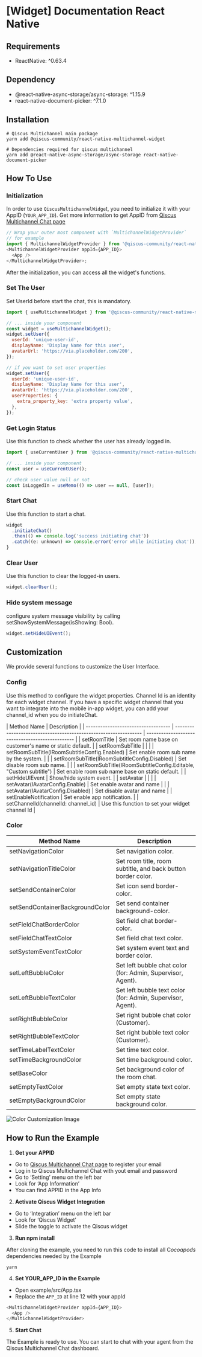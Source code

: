 # [Widget] Documentation React Native

## Requirements

- ReactNative: ^0.63.4

## Dependency

- @react-native-async-storage/async-storage: ^1.15.9
- react-native-document-picker: ^7.1.0

## Installation

```
# Qiscus Multichannel main package
yarn add @qiscus-community/react-native-multichannel-widget

# Dependencies required for qiscus multichannel
yarn add @react-native-async-storage/async-storage react-native-document-picker
```

## How To Use

### Initialization

In order to use `QiscusMultichannelWidge`t, you need to initialize it with your AppID (`YOUR_APP_ID`). Get more information to get AppID from [Qiscus Multichannel Chat page](https://multichannel.qiscus.com/)

```javascript
// Wrap your outer most component with `MultichannelWidgetProvider`
// for example
import { MultichannelWidgetProvider } from '@qiscus-community/react-native-multichannel-widget';
<MultichannelWidgetProvider appId={APP_ID}>
  <App />
</MultichannelWidgetProvider>;
```

After the initialization, you can access all the widget's functions.

### Set The User

Set UserId before start the chat, this is mandatory.

```javascript
import { useMultichannelWidget } from '@qiscus-community/react-native-multichannel-widget';

// ... inside your component
const widget = useMultichannelWidget();
widget.setUser({
  userId: 'unique-user-id',
  displayName: 'Display Name for this user',
  avatarUrl: 'https://via.placeholder.com/200',
});

// if you want to set user properties
widget.setUser({
  userId: 'unique-user-id',
  displayName: 'Display Name for this user',
  avatarUrl: 'https://via.placeholder.com/200',
  userProperties: {
    extra_property_key: 'extra property value',
  },
});
```

### Get Login Status

Use this function to check whether the user has already logged in.

```javascript
import { useCurrentUser } from '@qiscus-community/react-native-multichannel-widget';

// ... inside your component
const user = useCurrentUser();

// check user value null or not
const isLoggedIn = useMemo(() => user == null, [user]);
```

### Start Chat

Use this function to start a chat.

```javascript
widget
  .initiateChat()
  .then(() => console.log('success initiating chat'))
  .catch((e: unknown) => console.error('error while initiating chat'));
}
```

### Clear User

Use this function to clear the logged-in users.

```javascript
widget.clearUser();
```

### Hide system message

configure system message visibility by calling setShowSystemMessage(isShowing: Bool).

```javascript
widget.setHideUIEvent();
```

## Customization

We provide several functions to customize the User Interface.

### Config

Use this method to configure the widget properties.
Channel Id is an identity for each widget channel. If you have a specific widget channel that you want to integrate into the mobile in-app widget, you can add your channel_id when you do initiateChat.

| Method Name                         | Description                                                      |
| ----------------------------------- | ---------------------------------------------------------------- | ------------------------------------------------ |
| setRoomTitle                        | Set room name base on customer's name or static default.         |
| setRoomSubTitle                     |                                                                  |
|                                     | setRoomSubTitle(IRoomSubtitleConfig.Enabled)                     | Set enable room sub name by the system.          |
|                                     | setRoomSubTitle(IRoomSubtitleConfig.Disabled)                    | Set disable room sub name.                       |
|                                     | setRoomSubTitle(IRoomSubtitleConfig.Editable, "Custom subtitle") | Set enable room sub name base on static default. |
| setHideUIEvent                      | Show/hide system event.                                          |
| setAvatar                           |                                                                  |
|                                     | setAvatar(IAvatarConfig.Enable)                                  | Set enable avatar and name                       |
|                                     | setAvatar(IAvatarConfig.Disabled)                                | Set disable avatar and name                      |
| setEnableNotification               | Set enable app notification.                                     |
| setChannelId(channelId: channel_id) | Use this function to set your widget channel Id                  |

### Color

| Method Name                     | Description                                                  |
| ------------------------------- | ------------------------------------------------------------ |
| setNavigationColor              | Set navigation color.                                        |
| setNavigationTitleColor         | Set room title, room subtitle, and back button border color. |
| setSendContainerColor           | Set icon send border-color.                                  |
| setSendContainerBackgroundColor | Set send container background-color.                         |
| setFieldChatBorderColor         | Set field chat border-color.                                 |
| setFieldChatTextColor           | Set field chat text color.                                   |
| setSystemEventTextColor         | Set system event text and border color.                      |
| setLeftBubbleColor              | Set left bubble chat color (for: Admin, Supervisor, Agent).  |
| setLeftBubbleTextColor          | Set left bubble text color (for: Admin, Supervisor, Agent).  |
| setRightBubbleColor             | Set right bubble chat color (Customer).                      |
| setRightBubbleTextColor         | Set right bubble text color (Customer).                      |
| setTimeLabelTextColor           | Set time text color.                                         |
| setTimeBackgroundColor          | Set time background color.                                   |
| setBaseColor                    | Set background color of the room chat.                       |
| setEmptyTextColor               | Set empty state text color.                                  |
| setEmptyBackgroundColor         | Set empty state background color.                            |

![Color Customization Image](/Readme/colorConfig.png)

## How to Run the Example

1. **Get your APPID**

- Go to [Qiscus Multichannel Chat page](https://multichannel.qiscus.com/) to register your email
- Log in to Qiscus Multichannel Chat with yout email and password
- Go to ‘Setting’ menu on the left bar
- Look for ‘App Information’
- You can find APPID in the App Info

2. **Activate Qiscus Widget Integration**

- Go to ‘Integration’ menu on the left bar
- Look for ‘Qiscus Widget’
- Slide the toggle to activate the Qiscus widget

3. **Run npm install**

After cloning the example, you need to run this code to install all C*ocoapods* dependencies needed by the Example

```
yarn
```

4. **Set YOUR_APP_ID in the Example**

- Open example/src/App.tsx
- Replace the `APP_ID` at line 12 with your appId

```javascript
<MultichannelWidgetProvider appId={APP_ID}>
  <App />
</MultichannelWidgetProvider>
```

5. **Start Chat**

The Example is ready to use. You can start to chat with your agent from the Qiscus Multichannel Chat dashboard.
